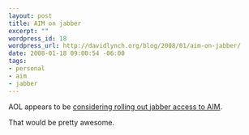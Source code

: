 ```yaml
--- 
layout: post
title: AIM on jabber
excerpt: ""
wordpress_id: 18
wordpress_url: http://davidlynch.org/blog/2008/01/aim-on-jabber/
date: 2008-01-18 09:00:54 -06:00
tags: 
- personal
- aim
- jabber
---
```

AOL appears to be <a href="http://wiki.jabber.org/index.php/AOL_Alpha">considering rolling out jabber access to AIM</a>.

That would be pretty awesome.
